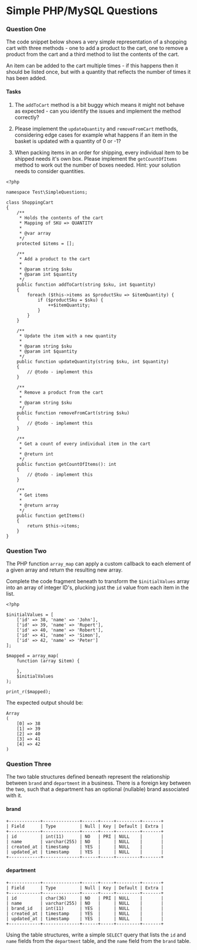 # Simple PHP/MySQL Questions

### Question One

The code snippet below shows a very simple representation of a shopping cart with three methods - one to add a product to the cart, one to remove a product from the cart and a third method to list the contents of the cart.

An item can be added to the cart multiple times - if this happens then it should be listed once, but with a quantity that reflects the number of times it has been added.

#### Tasks

1. The `addToCart` method is a bit buggy which means it might not behave as expected - can you identify the issues and implement the method correctly?

2. Please implement the `updateQuantity` and `removeFromCart` methods, considering edge cases for example what happens if an item in the basket is updated with a quantity of 0 or -1?

3. When packing items in an order for shipping, every individual item to be shipped needs it's own box. Please implement the `getCountOfItems` method to work out the number of boxes needed. Hint: your solution needs to consider quantities.

```
<?php

namespace Test\SimpleQuestions;

class ShoppingCart
{
    /**
     * Holds the contents of the cart
     * Mapping of SKU => QUANTITY
     *
     * @var array
     */
    protected $items = [];

    /**
     * Add a product to the cart
     *
     * @param string $sku
     * @param int $quantity
     */
    public function addToCart(string $sku, int $quantity)
    {
        foreach ($this->items as $productSku => $itemQuantity) {
            if ($productSku = $sku) {
                ++$itemQuantity;
            }
        }
    }

    /**
     * Update the item with a new quantity
     * 
     * @param string $sku
     * @param int $quantity
     */
    public function updateQuantity(string $sku, int $quantity)
    {
        // @todo - implement this
    }

    /**
     * Remove a product from the cart
     *
     * @param string $sku
     */
    public function removeFromCart(string $sku)
    {
        // @todo - implement this
    }
    
    /**
     * Get a count of every individual item in the cart
     * 
     * @return int
     */
    public function getCountOfItems(): int
    {
        // @todo - implement this
    }

    /**
     * Get items
     *
     * @return array
     */
    public function getItems()
    {
        return $this->items;
    }
}

```

### Question Two

The PHP function `array_map` can apply a custom callback to each element of a given array and return the resulting new array.

Complete the code fragment beneath to transform the `$initialValues` array into an array of integer ID's, plucking just the `id` value from each item in the list.

```
<?php

$initialValues = [
    ['id' => 38, 'name' => 'John'],
    ['id' => 39, 'name' => 'Rupert'],
    ['id' => 40, 'name' => 'Robert'],
    ['id' => 41, 'name' => 'Simon'],
    ['id' => 42, 'name' => 'Peter']
];

$mapped = array_map(
    function (array $item) {
    
    },
    $initialValues
);

print_r($mapped);

```

The expected output should be:

```
Array
(
    [0] => 38
    [1] => 39
    [2] => 40
    [3] => 41
    [4] => 42
)
```

### Question Three

The two table structures defined beneath represent the relationship between `brand` and `department` in a business. There is a foreign key between the two, such that a department has an optional (nullable) brand associated with it. 

#### brand
```
+------------+--------------+------+-----+---------+-------+
| Field      | Type         | Null | Key | Default | Extra |
+------------+--------------+------+-----+---------+-------+
| id         | int(11)      | NO   | PRI | NULL    |       |
| name       | varchar(255) | NO   |     | NULL    |       |
| created_at | timestamp    | YES  |     | NULL    |       |
| updated_at | timestamp    | YES  |     | NULL    |       |
+------------+--------------+------+-----+---------+-------+
```

#### department
```
+------------+--------------+------+-----+---------+-------+
| Field      | Type         | Null | Key | Default | Extra |
+------------+--------------+------+-----+---------+-------+
| id         | char(36)     | NO   | PRI | NULL    |       |
| name       | varchar(255) | NO   |     | NULL    |       |
| brand_id   | int(11)      | YES  |     | NULL    |       |
| created_at | timestamp    | YES  |     | NULL    |       |
| updated_at | timestamp    | YES  |     | NULL    |       |
+------------+--------------+------+-----+---------+-------+
```

Using the table structures, write a simple `SELECT` query that lists the `id` and `name` fields from the `department` table, and the `name` field from the `brand` table.

  
